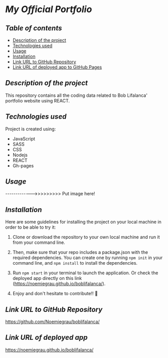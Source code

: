 # **_My Official Portfolio_**

## **_Table of contents_**
* [Description of the project](#description-of-the-project)
* [Technologies used](#technologies-used)
* [Usage](#Usage)
* [Installation](#installation)
* [Link URL to GitHub Repository](#link-URL-to-GitHub-repository)
* [Link URL of deployed app to GitHub Pages](#link-URL-of-deployed-app-to-GitHub-Pages)

## **_Description of the project_**

This repository contains all the coding data related to Bob Lifalanca' portfolio website using REACT.

## **_Technologies used_**
Project is created using:
* JavaScript
* SASS
* CSS
* Nodejs
* REACT
* Gh-pages

## **_Usage_**

------------->>>>>>>>> Put image here!

## **_Installation_**
Here are some guidelines for installing the project on your local machine in order to be able to try it: 

1. Clone or download the repository to your own local machine and run it from your command line.

2. Then, make sure that your repo includes a package.json with the required dependencies. You can create one by running ```npm init``` in your command line, and ```npm install``` to install the dependencies.

3. Run ```npm start``` in your terminal to launch the application. Or check the deployed app directly on this link (https://noemiegrau.github.io/boblifalanca/).

4. Enjoy and don't hesitate to contribute!! 🙂

## **_Link URL to GitHub Repository_**
https://github.com/Noemiegrau/boblifalanca/

## **_Link URL of deployed app_**
https://noemiegrau.github.io/boblifalanca/
